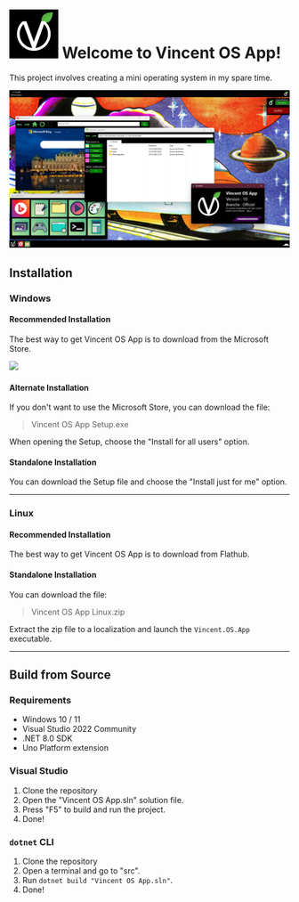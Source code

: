 # ![Logo Vincent OS](Assets/logo.png) Welcome to Vincent OS App!
This project involves creating a mini operating system in my spare time.

![Screenshot](Assets/screenshot.png)

## Installation
### Windows
#### Recommended Installation
The best way to get Vincent OS App is to download from the Microsoft Store.

<a href="https://apps.microsoft.com/detail/Vincent%20OS%20App/9pgnspx24l00?cid=v38armageddon&mode=direct">
	<img src="https://get.microsoft.com/images/en-us%20dark.svg" width="200"/>
</a>

#### Alternate Installation
If you don't want to use the Microsoft Store, you can download the file: 
> Vincent OS App Setup.exe

When opening the Setup, choose the "Install for all users" option.

#### Standalone Installation
You can download the Setup file and choose the "Install just for me" option.

--------------------------
### Linux
#### Recommended Installation
The best way to get Vincent OS App is to download from Flathub.

<!--Insert here Flatpak icon when published-->

#### Standalone Installation
You can download the file:
> Vincent OS App Linux.zip

Extract the zip file to a localization and launch the ``Vincent.OS.App`` executable.

--------------------------
## Build from Source
### Requirements
- Windows 10 / 11
- Visual Studio 2022 Community
- .NET 8.0 SDK
- Uno Platform extension

### Visual Studio
1. Clone the repository
2. Open the "Vincent OS App.sln" solution file.
3. Press "F5" to build and run the project.
4. Done!

### ``dotnet`` CLI
1. Clone the repository
2. Open a terminal and go to "src".
3. Run ``dotnet build "Vincent OS App.sln"``.
4. Done!
